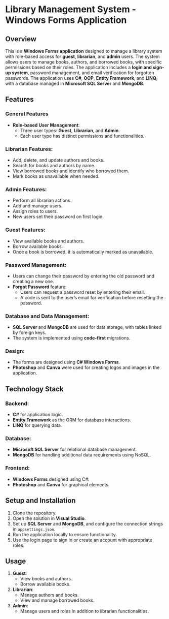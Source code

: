 # Library Management System - Windows Forms Application

## Overview
This is a **Windows Forms application** designed to manage a library system with role-based access for **guest**, **librarian**, and **admin** users. The system allows users to manage books, authors, and borrowed books, with specific permissions based on their roles. The application includes a **login and sign-up system**, password management, and email verification for forgotten passwords. The application uses **C#**, **OOP**, **Entity Framework**, and **LINQ**, with a database managed in **Microsoft SQL Server** and **MongoDB**.

## Features

### General Features
- **Role-based User Management**:
  - Three user types: **Guest**, **Librarian**, and **Admin**.
  - Each user type has distinct permissions and functionalities.

### Librarian Features:
- Add, delete, and update authors and books.
- Search for books and authors by name.
- View borrowed books and identify who borrowed them.
- Mark books as unavailable when needed.

### Admin Features:
- Perform all librarian actions.
- Add and manage users.
- Assign roles to users.
- New users set their password on first login.

### Guest Features:
- View available books and authors.
- Borrow available books.
- Once a book is borrowed, it is automatically marked as unavailable.

### Password Management:
- Users can change their password by entering the old password and creating a new one.
- **Forgot Password** feature:
  - Users can request a password reset by entering their email.
  - A code is sent to the user’s email for verification before resetting the password.

### Database and Data Management:
- **SQL Server** and **MongoDB** are used for data storage, with tables linked by foreign keys.
- The system is implemented using **code-first** migrations.

### Design:
- The forms are designed using **C# Windows Forms**.
- **Photoshop** and **Canva** were used for creating logos and images in the application.

## Technology Stack

### Backend:
- **C#** for application logic.
- **Entity Framework** as the ORM for database interactions.
- **LINQ** for querying data.

### Database:
- **Microsoft SQL Server** for relational database management.
- **MongoDB** for handling additional data requirements using NoSQL.

### Frontend:
- **Windows Forms** designed using C#.
- **Photoshop** and **Canva** for graphical elements.

## Setup and Installation

1. Clone the repository.
2. Open the solution in **Visual Studio**.
3. Set up **SQL Server** and **MongoDB**, and configure the connection strings in `appsettings.json`.
4. Run the application locally to ensure functionality.
5. Use the login page to sign in or create an account with appropriate roles.

## Usage

1. **Guest**:
   - View books and authors.
   - Borrow available books.
2. **Librarian**:
   - Manage authors and books.
   - View and manage borrowed books.
3. **Admin**:
   - Manage users and roles in addition to librarian functionalities.
